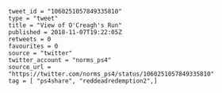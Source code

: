 ```
tweet_id = "1060251057849335810"
type = "tweet"
title = "View of O'Creagh's Run"
published = 2018-11-07T19:22:05Z
retweets = 0
favourites = 0
source = "twitter"
twitter_account = "norms_ps4"
source_url = "https://twitter.com/norms_ps4/status/1060251057849335810"
tag = [ "ps4share", "reddeadredemption2",]
```

<p class='image'><img src='http://mnf.m17s.net/2018/11/07/DrbEt1TWsAAGYsZ.jpg' alt=''></p>

